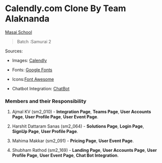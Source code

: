 # Calendly.com Clone By Team Alaknanda
[Masai School](www.masaischool.com) 
> Batch :Samurai 2

Sources:

- Images: [Calendly](https://calendly.com/)

- Fonts: [Google Fonts](https://fonts.google.com/)  

- Icons:[Font Awesome](https://fontawesome.com/)

- Chatbot Integration: [ChatBot](https://www.chatbot.com/)

### Members and their Responsibility

1. Ajmal KV (sm2_010) - **Integration Page**, **Teams Page**, **User Accounts Page**, **User Profile Page**, **User Event Page**.

2. Harshit Dattaram Sanas (sm2_064) - **Solutions Page**, **Login Page**, **SignUp Page**, **User Profile Page**.

3. Mahima Makkar (sm2_091) - **Pricing Page**, **User Event Page**.

4. Shubham Rathod (sm2_169) - **Landing Page**, **User Accounts Page**, **User Profile Page**, **User Event Page**, **Chat Bot Integration**.
